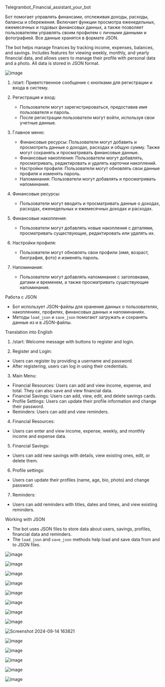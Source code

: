Telegrambot_Financial_assistant_your_bot

Бот помогает управлять финансами, отслеживая доходы, расходы, балансы и сбережения. Включает функции просмотра еженедельных, ежемесячных и годовых финансовых данных, а также позволяет пользователям управлять своим профилем с личными данными и фотографией. Все данные хранятся в формате JSON.

The bot helps manage finances by tracking income, expenses, balances, and savings. Includes features for viewing weekly, monthly, and yearly financial data, and allows users to manage their profile with personal data and a photo. All data is stored in JSON format.

![image](https://github.com/user-attachments/assets/ff9346b6-6f1c-4ff1-8024-9ad0586e082a)


1. /start: Приветственное сообщение с кнопками для регистрации и входа в систему.

2. Регистрация и вход:
   - Пользователи могут зарегистрироваться, предоставив имя пользователя и пароль.
   - После регистрации пользователи могут войти, используя свои учетные данные.

3. Главное меню:
   - Финансовые ресурсы: Пользователи могут добавить и просмотреть данные о доходах, расходах и общую сумму. Также могут сохранять и просматривать финансовые данные.
   - Финансовые накопления: Пользователи могут добавлять, просматривать, редактировать и удалять карточки накоплений.
   - Настройки профиля: Пользователи могут обновлять свои данные профиля и изменять пароль.
   - Напоминания: Пользователи могут добавлять и просматривать напоминания.

4. Финансовые ресурсы:
   - Пользователи могут вводить и просматривать данные о доходах, расходах, еженедельных и ежемесячных доходах и расходах.

5. Финансовые накопления:
   - Пользователи могут добавлять новые накопления с деталями, просматривать существующие, редактировать или удалять их.

6. Настройки профиля:
   - Пользователи могут обновлять свои профили (имя, возраст, биография, фото) и изменять пароль.

7. Напоминания:
   - Пользователи могут добавлять напоминания с заголовками, датами и временем, а также просматривать существующие напоминания.

 Работа с JSON

- Бот использует JSON-файлы для хранения данных о пользователях, накоплениях, профилях, финансовых данных и напоминаниях.
- Методы `load_json` и `save_json` помогают загружать и сохранять данные из и в JSON-файлы.





Translation into English

1. /start: Welcome message with buttons to register and login.

2. Register and Login:
- Users can register by providing a username and password.
- After registering, users can log in using their credentials.

3. Main Menu:
- Financial Resources: Users can add and view income, expense, and total. They can also save and view financial data.
- Financial Savings: Users can add, view, edit, and delete savings cards.
- Profile Settings: Users can update their profile information and change their password.
- Reminders: Users can add and view reminders.

4. Financial Resources:
- Users can enter and view income, expense, weekly, and monthly income and expense data.

5. Financial Savings:
- Users can add new savings with details, view existing ones, edit, or delete them.

6. Profile settings:
- Users can update their profiles (name, age, bio, photo) and change password.

7. Reminders:
- Users can add reminders with titles, dates and times, and view existing reminders.

Working with JSON

- The bot uses JSON files to store data about users, savings, profiles, financial data and reminders.
- The `load_json` and `save_json` methods help load and save data from and to JSON files.




![image](https://github.com/user-attachments/assets/a1995423-8cf0-4e59-b89c-a2b679f97071)

![image](https://github.com/user-attachments/assets/fa3b3feb-0d07-471c-bbd1-f517a9885d17)

![image](https://github.com/user-attachments/assets/361a86ae-d885-4a95-be18-431fd9efb785)

![image](https://github.com/user-attachments/assets/dec32604-bfd3-4077-a10f-0e60887e62ed)


![image](https://github.com/user-attachments/assets/000c24f1-4537-4cce-819a-0649e65a7429)

![image](https://github.com/user-attachments/assets/2045cdab-9450-4e3b-ba01-003c98300caf)

![image](https://github.com/user-attachments/assets/fb677e06-d32d-401a-b91c-e6e4b0928dd6)

![image](https://github.com/user-attachments/assets/1fc59541-f996-4378-9815-54f089b3bc71)

![Screenshot 2024-09-14 163821](https://github.com/user-attachments/assets/a2fb37a7-4d00-44e7-bd45-81ed27593a5d)

![image](https://github.com/user-attachments/assets/9713faa0-5f90-48d7-99e7-75764c5d9261)

![image](https://github.com/user-attachments/assets/31c59592-275e-43ae-911d-0af789e06d8a)

![image](https://github.com/user-attachments/assets/0a179f1a-9ccf-455d-95f3-34b102ab4bf8)

![image](https://github.com/user-attachments/assets/f61bb578-9906-409d-8a3f-2dd06493fb05)

![image](https://github.com/user-attachments/assets/0aada63d-4414-4b00-8ee9-bc26b95046f6)





